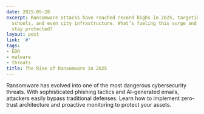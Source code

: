 ```yaml
---
date: 2025-05-28
excerpt: Ransomware attacks have reached record highs in 2025, targeting hospitals,
  schools, and even city infrastructure. What’s fueling this surge and how can organizations
  stay protected?
layout: post
link: '#'
tags:
- EDR
- malware
- threats
title: The Rise of Ransomware in 2025
---
```

Ransomware has evolved into one of the most dangerous cybersecurity threats. With sophisticated phishing tactics and AI-generated emails, attackers easily bypass traditional defenses. Learn how to implement zero-trust architecture and proactive monitoring to protect your assets.
